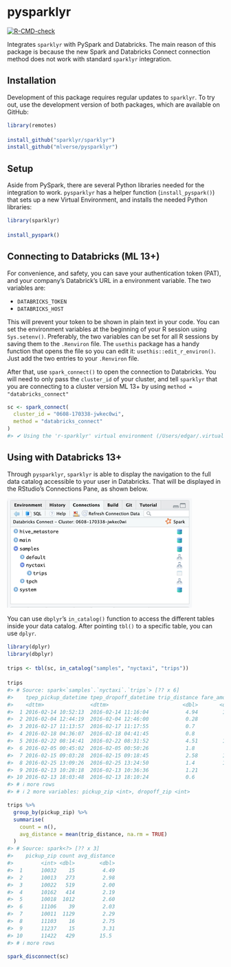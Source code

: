 
<!-- README.md is generated from README.Rmd. Please edit that file -->

# pysparklyr

<!-- badges: start -->

[![R-CMD-check](https://github.com/mlverse/pysparklyr/actions/workflows/R-CMD-check.yaml/badge.svg)](https://github.com/mlverse/pysparklyr/actions/workflows/R-CMD-check.yaml)
<!-- badges: end -->

Integrates `sparklyr` with PySpark and Databricks. The main reason of
this package is because the new Spark and Databricks Connect connection
method does not work with standard `sparklyr` integration.

## Installation

Development of this package requires regular updates to `sparklyr`. To
try out, use the development version of both packages, which are
available on GitHub:

``` r
library(remotes)

install_github("sparklyr/sparklyr")
install_github("mlverse/pysparklyr")
```

## Setup

Aside from PySpark, there are several Python libraries needed for the
integration to work. `pysparklyr` has a helper function
(`install_pyspark()`) that sets up a new Virtual Environment, and
installs the needed Python libraries:

``` r
library(sparklyr)

install_pyspark()
```

## Connecting to Databricks (ML 13+)

For convenience, and safety, you can save your authentication token
(PAT), and your company’s Databrick’s URL in a environment variable. The
two variables are:

- `DATABRICKS_TOKEN`
- `DATABRICKS_HOST`

This will prevent your token to be shown in plain text in your code. You
can set the environment variables at the beginning of your R session
using `Sys.setenv()`. Preferably, the two variables can be set for all R
sessions by saving them to the `.Renviron` file. The `usethis` package
has a handy function that opens the file so you can edit it:
`usethis::edit_r_environ()`. Just add the two entries to your
`.Renviron` file.

After that, use `spark_connect()` to open the connection to Databricks.
You will need to only pass the `cluster_id` of your cluster, and tell
`sparklyr` that you are connecting to a cluster version ML 13+ by using
`method = "databricks_connect"`

``` r
sc <- spark_connect(
  cluster_id = "0608-170338-jwkec0wi",
  method = "databricks_connect"
)
#> ✔ Using the 'r-sparklyr' virtual environment (/Users/edgar/.virtualenvs/r-sparklyr/bin/python)
```

## Using with Databricks 13+

Through `pysparklyr`, `sparklyr` is able to display the navigation to
the full data catalog accessible to your user in Databricks. That will
be displayed in the RStudio’s Connections Pane, as shown below.

<img src="man/readme/rstudio-connection.png"/>

You can use `dbplyr`’s `in_catalog()` function to access the different
tables inside your data catalog. After pointing `tbl()` to a specific
table, you can use `dplyr`.

``` r
library(dplyr)
library(dbplyr)

trips <- tbl(sc, in_catalog("samples", "nyctaxi", "trips"))

trips
#> # Source: spark<`samples`.`nyctaxi`.`trips`> [?? x 6]
#>    tpep_pickup_datetime tpep_dropoff_datetime trip_distance fare_amount
#>    <dttm>               <dttm>                        <dbl>       <dbl>
#>  1 2016-02-14 10:52:13  2016-02-14 11:16:04            4.94        19  
#>  2 2016-02-04 12:44:19  2016-02-04 12:46:00            0.28         3.5
#>  3 2016-02-17 11:13:57  2016-02-17 11:17:55            0.7          5  
#>  4 2016-02-18 04:36:07  2016-02-18 04:41:45            0.8          6  
#>  5 2016-02-22 08:14:41  2016-02-22 08:31:52            4.51        17  
#>  6 2016-02-05 00:45:02  2016-02-05 00:50:26            1.8          7  
#>  7 2016-02-15 09:03:28  2016-02-15 09:18:45            2.58        12  
#>  8 2016-02-25 13:09:26  2016-02-25 13:24:50            1.4         11  
#>  9 2016-02-13 10:28:18  2016-02-13 10:36:36            1.21         7.5
#> 10 2016-02-13 18:03:48  2016-02-13 18:10:24            0.6          6  
#> # ℹ more rows
#> # ℹ 2 more variables: pickup_zip <int>, dropoff_zip <int>
```

``` r
trips %>%
  group_by(pickup_zip) %>%
  summarise(
    count = n(),
    avg_distance = mean(trip_distance, na.rm = TRUE)
  )
#> # Source: spark<?> [?? x 3]
#>    pickup_zip count avg_distance
#>         <int> <dbl>        <dbl>
#>  1      10032    15         4.49
#>  2      10013   273         2.98
#>  3      10022   519         2.00
#>  4      10162   414         2.19
#>  5      10018  1012         2.60
#>  6      11106    39         2.03
#>  7      10011  1129         2.29
#>  8      11103    16         2.75
#>  9      11237    15         3.31
#> 10      11422   429        15.5 
#> # ℹ more rows
```

``` r
spark_disconnect(sc)
```

